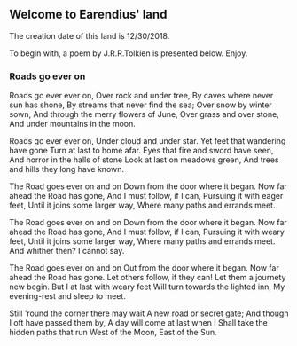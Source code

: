 ## Welcome to Earendius' land

The creation date of this land is 12/30/2018.

To begin with, a poem by J.R.R.Tolkien is presented below. Enjoy.

### Roads go ever on

Roads go ever ever on,
Over rock and under tree,
By caves where never sun has shone,
By streams that never find the sea;
Over snow by winter sown,
And through the merry flowers of June,
Over grass and over stone,
And under mountains in the moon.

Roads go ever ever on,
Under cloud and under star.
Yet feet that wandering have gone
Turn at last to home afar.
Eyes that fire and sword have seen,
And horror in the halls of stone
Look at last on meadows green,
And trees and hills they long have known.

The Road goes ever on and on
Down from the door where it began.
Now far ahead the Road has gone,
And I must follow, if I can,
Pursuing it with eager feet,
Until it joins some larger way,
Where many paths and errands meet.

The Road goes ever on and on
Down from the door where it began.
Now far ahead the Road has gone,
And I must follow, if I can,
Pursuing it with weary feet,
Until it joins some larger way,
Where many paths and errands meet.
And whither then? I cannot say.

The Road goes ever on and on
Out from the door where it began.
Now far ahead the Road has gone.
Let others follow, if they can!
Let them a journety new begin.
But I at last with weary feet
Will turn towards the lighted inn,
My evening-rest and sleep to meet.

Still 'round the corner there may wait
A new road or secret gate;
And though I oft have passed them by,
A day will come at last when I
Shall take the hidden paths that run
West of the Moon, East of the Sun.
